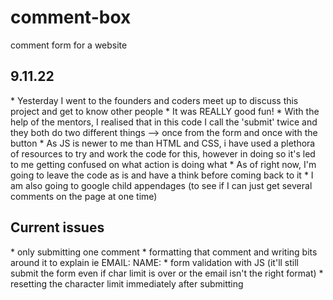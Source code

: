 # comment-box
comment form for a website

<h2> 9.11.22 </h2>
* Yesterday I went to the founders and coders meet up to discuss this project and get to know other people
* It was REALLY good fun! 
* With the help of the mentors, I realised that in this code I call the 'submit' twice and they both do two different things --> once from the form and once with the button 
* As JS is newer to me than HTML and CSS, i have used a plethora of resources to try and work the code for this, however in doing so it's led to me getting confused on what action is doing what
* As of right now, I'm going to leave the code as is and have a think before coming back to it
* I am also going to google child appendages (to see if I can just get several comments on the page at one time)

<h2>Current issues</h2>
* only submitting one comment 
* formatting that comment and writing bits around it to explain ie EMAIL: NAME:
* form validation with JS (it'll still submit the form even if char limit is over or the email isn't the right format)
* resetting the character limit immediately after submitting
